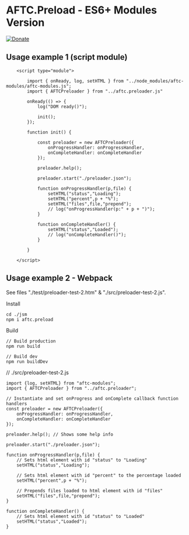 # <b>AFTC.Preload - ES6+ Modules Version</b>
[![Donate](https://img.shields.io/badge/Donate-PayPal-green.svg)](https://www.paypal.com/cgi-bin/webscr?cmd=_donations&business=Darcey%2eLloyd%40gmail%2ecom&lc=GB&item_name=Darcey%20Lloyd%20Developer%20Donation&currency_code=GBP&bn=PP%2dDonationsBF%3abtn_donateCC_LG%2egif%3aNonHosted)

## <b>Usage example 1 (script module)</b>
```
    <script type="module">

        import { onReady, log, setHTML } from "../node_modules/aftc-modules/aftc-modules.js";
        import { AFTCPreloader } from "../aftc.preloader.js"

        onReady(() => {
            log("DOM ready()");

            init();
        });

        function init() {

            const preloader = new AFTCPreloader({
                onProgressHandler: onProgressHandler,
                onCompleteHandler: onCompleteHandler
            });

            preloader.help();

            preloader.start("./preloader.json");

            function onProgressHandler(p,file) {
                setHTML("status","Loading");
                setHTML("percent",p + "%");
                setHTML("files",file,"prepend");
                // log("onProgressHandler(p:" + p + ")");
            }

            function onCompleteHandler() {
                setHTML("status","Loaded");
                // log("onCompleteHandler()");
            }

        }

    </script>
```


## <b>Usage example 2 - Webpack</b>
See files "./test/preloader-test-2.htm" & "./src/preloader-test-2.js".

Install
```
cd ./jsm
npm i aftc.preload
```


Build
```
// Build production
npm run build

// Build dev
npm run buildDev
```

// ./src/preloader-test-2.js
```
import {log, setHTML} from "aftc-modules";
import { AFTCPreloader } from "../aftc.preloader";

// Instantiate and set onProgress and onComplete callback function handlers
const preloader = new AFTCPreloader({
    onProgressHandler: onProgressHandler,
    onCompleteHandler: onCompleteHandler
});

preloader.help(); // Shows some help info

preloader.start("./preloader.json");

function onProgressHandler(p,file) {
    // Sets html element with id "status" to "Loading"
    setHTML("status","Loading");

    // Sets html element with id "percent" to the percentage loaded 
    setHTML("percent",p + "%"); 

    // Prepends files loaded to html element with id "files"
    setHTML("files",file,"prepend");
}

function onCompleteHandler() {
    // Sets html element with id "status" to "Loaded"
    setHTML("status","Loaded");
}
```
